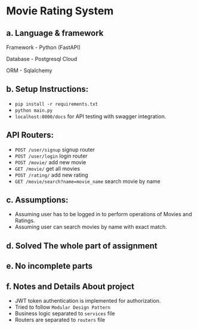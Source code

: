 
# Movie Rating System

## a. Language & framework
Framework - Python (FastAPI)

Database - Postgresql Cloud 

ORM - Sqlalchemy

## b. Setup Instructions:

 
* ``` pip install -r requirements.txt ```
* ``` python main.py ```
* ``` localhost:8000/docs ``` for API testing with swagger integration.

 ## API Routers:
* `POST /user/signup` signup router
* `POST /user/login` login router
* `POST /movie/` add new movie
* `GET /movie/` get all movies
* `POST /rating/` add new rating
* `GET /movie/search?name=movie_name` search movie by name

## c. Assumptions:
* Assuming user has to be logged in to perform operations of Movies and Ratings.
* Assuming user can search movies by name with exact match.

## d. Solved The whole part of assignment

## e. No incomplete parts

## f. Notes and Details About project
* JWT token authentication is implemented for authorization.
* Tried to follow `Modular Design Pattern`
* Business logic separated to `services` file
* Routers are separated to `routers` file 




